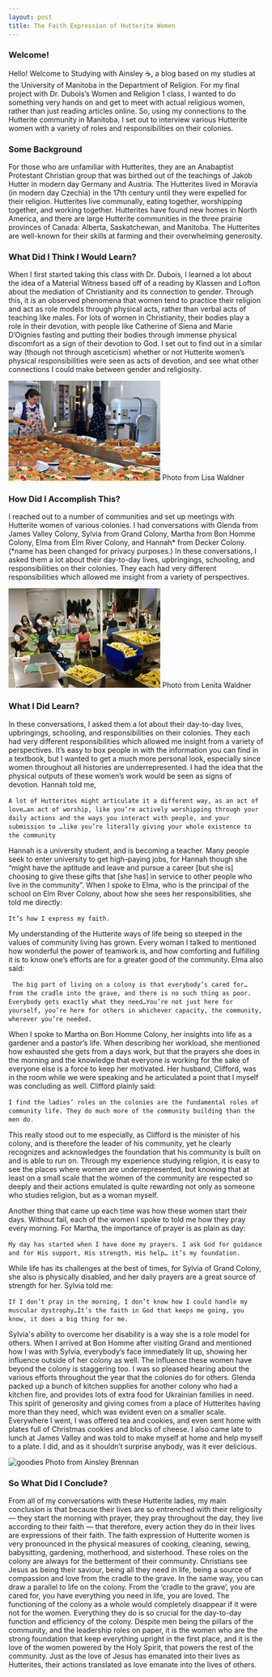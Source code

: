 ```yaml
---
layout: post
title: The Faith Expression of Hutterite Women
---
```


### Welcome! 
Hello! Welcome to Studying with Ainsley ☕️, a blog based on my studies at the University of Manitoba in the Department of Religion. For my final project with Dr. Dubois’s Women and Religion 1 class, I wanted to do something very hands on and get to meet with actual religious women, rather than just reading articles online. So, using my connections to the Hutterite community in Manitoba, I set out to interview various Hutterite women with a variety of roles and responsibilities on their colonies. 

### Some Background

For those who are unfamiliar with Hutterites, they are an Anabaptist Protestant Christian group that was birthed out of the teachings of Jakob Hutter in modern day Germany and Austria. The Hutterites lived in Moravia (in modern day Czechia) in the 17th century until they were expelled for their religion. Hutterites live communally, eating together, worshipping together, and working together. Hutterites have found new homes in North America, and there are large Hutterite communities in the three prairie provinces of Canada: Alberta, Saskatchewan, and Manitoba. The Hutterites are well-known for their skills at farming and their overwhelming generosity. 

### What Did I Think I Would Learn? 
When I first started taking this class with Dr. Dubois, I learned a lot about the idea of a Material Witness based off of a reading by Klassen and Lofton about the mediation of Christianity and its connection to gender. Through this, it is an observed phenomena that women tend to practice their religion and act as role models through physical acts, rather than verbal acts of teaching like males. For lots of women in Christianity, their bodies play a role in their devotion, with people like Catherine of Siena and Marie D’Oignies fasting and putting their bodies through immense physical discomfort as a sign of their devotion to God. I set out to find out in a similar way (though not through asceticism) whether or not Hutterite women’s physical responsibilities were seen as acts of devotion, and see what other connections I could make between gender and religiosity. 

<img src="https://raw.githubusercontent.com/brennana04/Blog-Assignment/refs/heads/master/assets/IMG_1518.png" alt="baking" width="300"/>
Photo from Lisa Waldner 

### How Did I Accomplish This? 
I reached out to a number of communities and set up meetings with Hutterite women of various colonies. I had conversations with Glenda from James Valley Colony, Sylvia from Grand Colony, Martha from Bon Homme Colony, Elma from Elm River Colony, and Hannah* from Decker Colony. 
(*name has been changed for privacy purposes.)
In these conversations, I asked them a lot about their day-to-day lives, upbringings, schooling, and responsibilities on their colonies. They each had very different responsibilities which allowed me insight from a variety of perspectives. 

<img src ="https://raw.githubusercontent.com/brennana04/Blog-Assignment/refs/heads/master/assets/IMG_1519.png" alt="canning" width="300"/>
Photo from Lenita Waldner

### What I Did Learn?

In these conversations, I asked them a lot about their day-to-day lives, upbringings, schooling, and responsibilities on their colonies. They each had very different responsibilities which allowed me insight from a variety of perspectives. It’s easy to box people in with the information you can find in a textbook, but I wanted to get a much more personal look, especially since women throughout all histories are underrepresented. I had the idea that the physical outputs of these women’s work would be seen as signs of devotion. Hannah told me,

```A lot of Hutterites might articulate it a different way, as an act of love…an act of worship, like you’re actively worshipping through your daily actions and the ways you interact with people, and your submission to …like you’re literally giving your whole existence to the community```

Hannah is a university student, and is becoming a teacher. Many people seek to enter university to get high-paying jobs, for Hannah though she “might have the aptitude and leave and pursue a career [but she is] choosing to give these gifts that [she has] in service to other people who live in the community”. When I spoke to Elma, who is the principal of the school on Elm River Colony, about how she sees her responsibilities, she told me directly:

```It’s how I express my faith.```

My understanding of the Hutterite ways of life being so steeped in the values of community living has grown. Every woman I talked to mentioned how wonderful the power of teamwork is, and how comforting and fulfilling it is to know one’s efforts are for a greater good of the community. Elma also said:

``` The big part of living on a colony is that everybody’s cared for… from the cradle into the grave, and there is no such thing as poor. Everybody gets exactly what they need…You’re not just here for yourself, you’re here for others in whichever capacity, the community, wherever you’re needed.```

When I spoke to Martha on Bon Homme Colony, her insights into life as a gardener and a pastor’s life. When describing her workload, she mentioned how exhausted she gets from a days work, but that the prayers she does in the morning and the knowledge that everyone is working for the sake of everyone else is a force to keep her motivated. Her husband, Clifford, was in the room while we were speaking and he articulated a point that I myself was concluding as well. Clifford plainly said:

```I find the ladies’ roles on the colonies are the fundamental roles of community life. They do much more of the community building than the men do.```

This really stood out to me especially, as Clifford is the minister of his colony, and is therefore the leader of his community, yet he clearly recognizes and acknowledges the foundation that his community is built on and is able to run on. Through my experience studying religion, it is easy to see the places where women are underrepresented, but knowing that at least on a small scale that the women of the community are respected so deeply and their actions emulated is quite rewarding not only as someone who studies religion, but as a woman myself.
 
Another thing that came up each time was how these women start their days. Without fail, each of the women I spoke to told me how they pray every morning. For Martha, the importance of prayer is as plain as day: 

```My day has started when I have done my prayers. I ask God for guidance and for His support, His strength, His help… it’s my foundation.```

While life has its challenges at the best of times, for Sylvia of Grand Colony, she also is physically disabled, and her daily prayers are a great source of strength for her. Sylvia told me:


```If I don’t pray in the morning, I don’t know how I could handle my muscular dystrophy…It’s the faith in God that keeps me going, you know, it does a big thing for me.```


Sylvia's ability to overcome her disability is a way she is a role model for others. When I arrived at Bon Homme after visiting Grand and mentioned how I was with Sylvia, everybody’s face immediately lit up, showing her influence outside of her colony as well. 
The influence these women have beyond the colony is staggering too. I was so pleased hearing about the various efforts throughout the year that the colonies do for others. Glenda packed up a bunch of kitchen supplies for another colony who had a kitchen fire, and provides lots of extra food for Ukrainian families in need. This spirit of generosity and giving comes from a place of Hutterites having more than they need, which was evident even on a smaller scale. Everywhere I went, I was offered tea and cookies, and even sent home with plates full of Christmas cookies and blocks of cheese. I also came late to lunch at James Valley and was told to make myself at home and help myself to a plate. I did, and as it shouldn’t surprise anybody, was it ever delicious. 

<img src ="https://raw.githubusercontent.com/brennana04/Blog-Assignment/refs/heads/master/assets/IMG_1551.jpeg" alt ="goodies" width ="300"/>
Photo from Ainsley Brennan

### So What Did I Conclude? 

From all of my conversations with these Hutterite ladies, my main conclusion is that because their lives are so entrenched with their religiosity — they start the morning with prayer, they pray throughout the day, they live according to their faith — that therefore, every action they do in their lives are expressions of their faith. The faith expression of Hutterite women is very pronounced in the physical measures of cooking, cleaning, sewing, babysitting, gardening, motherhood, and sisterhood. These roles on the colony are always for the betterment of their community. Christians see Jesus as being their saviour, being all they need in life, being a source of compassion and love from the cradle to the grave. In the same way, you can draw a parallel to life on the colony. From the ‘cradle to the grave’, you are cared for, you have everything you need in life, you are loved. The functioning of the colony as a whole would completely disappear if it were not for the women. Everything they do is so crucial for the day-to-day function and efficiency of the colony. Despite men being the pillars of the community, and the leadership roles on paper, it is the women who are the strong foundation that keep everything upright in the first place, and it is the love of the women powered by the Holy Spirit, that powers the rest of the community. Just as the love of Jesus has emanated into their lives as Hutterites, their actions translated as love emanate into the lives of others. 




